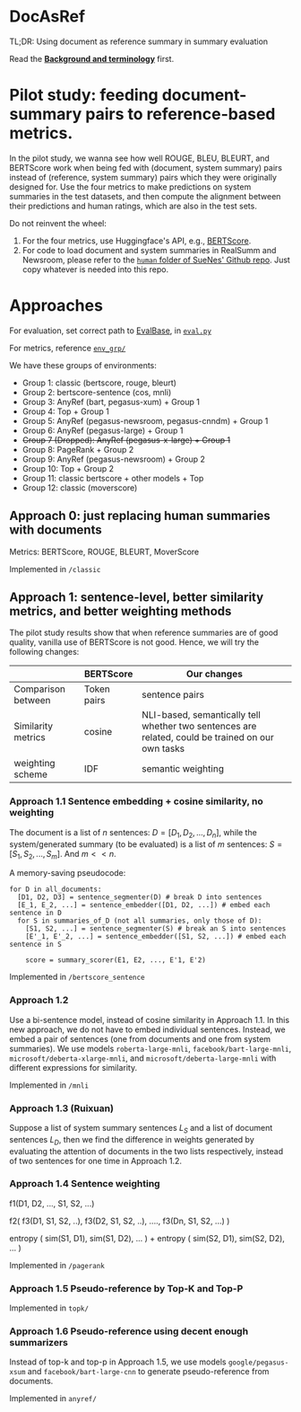 # DocAsRef

TL;DR: Using document as reference summary in summary evaluation

Read the [**Background and terminology**](https://forrestbao.github.io/summarization_metrics.html) first.

# Pilot study: feeding document-summary pairs to reference-based metrics.

In the pilot study, we wanna see how well ROUGE, BLEU, BLEURT, and BERTScore work when being fed with (document, system summary) pairs instead of (reference, system summary) pairs which they were originally designed for. Use the four metrics to make predictions on system summaries in the test datasets, and then compute the alignment between their predictions and human ratings, which are also in the test sets. 

Do not reinvent the wheel:
1. For the four metrics, use Huggingface's API, e.g., [BERTScore](https://huggingface.co/spaces/evaluate-metric/bertscore). 
2. For code to load document and system summaries in RealSumm and Newsroom, please refer to the [`human` folder of SueNes' Github repo](https://github.com/forrestbao/SueNes/tree/master/human). Just copy whatever is needed into this repo. 

# Approaches

For evaluation, set correct path to [EvalBase](https://github.com/SigmaWe/EvalBase), in [`eval.py`](eval.py)

For metrics, reference [`env_grp/`](env_grp/)

We have these groups of environments:

- Group 1: classic (bertscore, rouge, bleurt)
- Group 2: bertscore-sentence (cos, mnli)
- Group 3: AnyRef (bart, pegasus-xum) + Group 1
- Group 4: Top + Group 1
- Group 5: AnyRef (pegasus-newsroom, pegasus-cnndm) + Group 1
- Group 6: AnyRef (pegasus-large) + Group 1
- <del>Group 7 (Dropped): AnyRef (pegasus-x-large) + Group 1</del>
- Group 8: PageRank + Group 2
- Group 9: AnyRef (pegasus-newsroom) + Group 2
- Group 10: Top + Group 2
- Group 11: classic bertscore + other models + Top
- Group 12: classic (moverscore)

## Approach 0: just replacing human summaries with documents

Metrics: BERTScore, ROUGE, BLEURT, MoverScore

Implemented in `/classic`

## Approach 1: sentence-level, better similarity metrics, and better weighting methods
The pilot study results show that when reference summaries are of good quality, vanilla use of BERTScore is not good. Hence, we will try the following changes: 

| | BERTScore | Our changes | 
|--|--|--|
|Comparison between |Token pairs| sentence pairs | 
| Similarity metrics| cosine | NLI-based, semantically tell whether two sentences are related, could be trained on our own tasks | 
| weighting scheme | IDF | semantic weighting  |

### Approach 1.1 Sentence embedding + cosine similarity, no weighting

The document is a list of $n$ sentences: $D=[D_1, D_2, ..., D_n]$, while the system/generated summary (to be evaluated) is a list of $m$ sentences: $S=[S_1, S_2, ..., S_m]$. And $m < < n$. 

A memory-saving pseudocode: 

```
for D in all_documents:
  [D1, D2, D3] = sentence_segmenter(D) # break D into sentences
  [E_1, E_2, ...] = sentence_embedder([D1, D2, ...]) # embed each sentence in D
  for S in summaries_of_D (not all summaries, only those of D):
    [S1, S2, ...] = sentence_segmenter(S) # break an S into sentences 
    [E'_1, E'_2, ...] = sentence_embedder([S1, S2, ...]) # embed each sentence in S
    
    score = summary_scorer(E1, E2, ..., E'1, E'2)
```

Implemented in `/bertscore_sentence`

### Approach 1.2

Use a bi-sentence model, instead of cosine similarity in Approach 1.1. In this new approach, we do not have to embed individual sentences. Instead, we embed a pair of sentences (one from documents and one from system summaries). We use models `roberta-large-mnli`, `facebook/bart-large-mnli`, `microsoft/deberta-xlarge-mnli`, and `microsoft/deberta-large-mnli` with different expressions for similarity.

Implemented in `/mnli`

### Approach 1.3 (Ruixuan)

Suppose a list of system summary sentences $L_S$ and a list of document sentences $L_D$, then we find the difference in weights generated by evaluating the attention of documents in the two lists respectively, instead of two sentences for one time in Approach 1.2.

### Approach 1.4 Sentence weighting


f1(D1, D2, ..., S1, S2, ...) 

f2( f3(D1, S1, S2, ..), f3(D2, S1, S2, ..), ...., f3(Dn, S1, S2, ...) ) 

entropy ( sim(S1, D1), sim(S1, D2), ... ) 
+ 
entropy ( sim(S2, D1), sim(S2, D2), ... )

Implemented in `/pagerank`

### Approach 1.5 Pseudo-reference by Top-K and Top-P

Implemented in `topk/`

### Approach 1.6 Pseudo-reference using decent enough summarizers

Instead of top-k and top-p in Approach 1.5, we use models `google/pegasus-xsum` and `facebook/bart-large-cnn` to generate pseudo-reference from documents.

Implemented in `anyref/`
